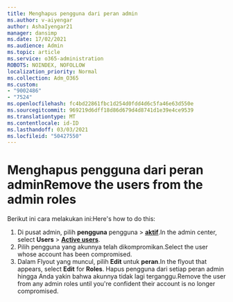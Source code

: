 ```yaml
---
title: Menghapus pengguna dari peran admin
ms.author: v-aiyengar
author: AshaIyengar21
manager: dansimp
ms.date: 17/02/2021
ms.audience: Admin
ms.topic: article
ms.service: o365-administration
ROBOTS: NOINDEX, NOFOLLOW
localization_priority: Normal
ms.collection: Adm_O365
ms.custom:
- "9002486"
- "7524"
ms.openlocfilehash: fc4bd22861fbc1d254d0fdd4d6c5fa46e63d550e
ms.sourcegitcommit: 969219d6dff18d86d679d4d8741d1e39e4ce9539
ms.translationtype: MT
ms.contentlocale: id-ID
ms.lasthandoff: 03/03/2021
ms.locfileid: "50427550"
---
```

# <a name="remove-the-users-from-the-admin-roles"></a><span data-ttu-id="48eb2-102">Menghapus pengguna dari peran admin</span><span class="sxs-lookup"><span data-stu-id="48eb2-102">Remove the users from the admin roles</span></span>

<span data-ttu-id="48eb2-103">Berikut ini cara melakukan ini:</span><span class="sxs-lookup"><span data-stu-id="48eb2-103">Here's how to do this:</span></span>

1. <span data-ttu-id="48eb2-104">Di pusat admin, pilih **pengguna** pengguna  >  [**aktif**](https://go.microsoft.com/fwlink/p/?linkid=834822).</span><span class="sxs-lookup"><span data-stu-id="48eb2-104">In the admin center, select **Users** > [**Active users**](https://go.microsoft.com/fwlink/p/?linkid=834822).</span></span>
1. <span data-ttu-id="48eb2-105">Pilih pengguna yang akunnya telah dikompromikan.</span><span class="sxs-lookup"><span data-stu-id="48eb2-105">Select the user whose account has been compromised.</span></span>
1. <span data-ttu-id="48eb2-106">Dalam Flyout yang muncul, pilih **Edit** untuk **peran**.</span><span class="sxs-lookup"><span data-stu-id="48eb2-106">In the flyout that appears, select **Edit** for **Roles**.</span></span> <span data-ttu-id="48eb2-107">Hapus pengguna dari setiap peran admin hingga Anda yakin bahwa akunnya tidak lagi terganggu.</span><span class="sxs-lookup"><span data-stu-id="48eb2-107">Remove the user from any admin roles until you're confident their account is no longer compromised.</span></span>

